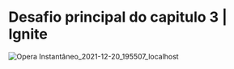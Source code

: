 <h1>Desafio principal do capitulo 3 | Ignite</h1>

![Opera Instantâneo_2021-12-20_195507_localhost](https://user-images.githubusercontent.com/53982668/146844404-881f9ac5-634b-45e0-860f-48de85055911.png)
